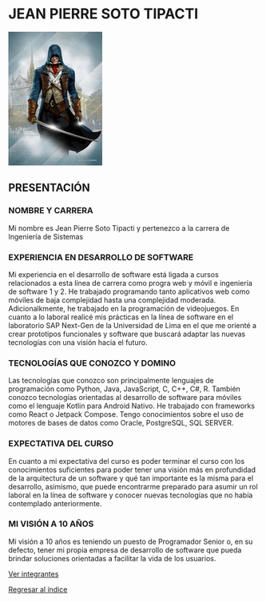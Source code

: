 # JEAN PIERRE SOTO TIPACTI
![Jean Pierre Soto Tipacti](soto.jpg)

## PRESENTACIÓN

### NOMBRE Y CARRERA
Mi nombre es Jean Pierre Soto Tipacti y pertenezco a la carrera de Ingeniería de Sistemas

### EXPERIENCIA EN DESARROLLO DE SOFTWARE
Mi experiencia en el desarrollo de software está ligada a cursos relacionados a esta línea de carrera como progra web y móvil e ingeniería de software 1 y 2. He trabajado programando tanto aplicativos web como móviles de baja complejidad hasta una complejidad moderada. Adicionalkmente, he trabajado en la programación de videojuegos. En cuanto a lo laboral realicé mis prácticas en la línea de software en el laboratorio SAP Next-Gen de la Universidad de Lima en el que me orienté a crear prototipos funcionales y software que buscará adaptar las nuevas tecnologías con una visión hacia el futuro.

### TECNOLOGÍAS QUE CONOZCO Y DOMINO
Las tecnologías que conozco son principalmente lenguajes de programación como Python, Java, JavaScript, C, C++, C#, R. También conozco tecnologías orientadas al desarrollo de software para móviles como el lenguaje Kotlin para Android Nativo. He trabajado con frameworks como React o Jetpack Compose. Tengo conocimientos sobre el uso de motores de bases de datos como Oracle, PostgreSQL, SQL SERVER.

### EXPECTATIVA DEL CURSO
En cuanto a mi expectativa del curso es poder terminar el curso con los conocimientos suficientes para poder tener una visión más en profundidad de la arquitectura de un software y qué tan importante es la misma para el desarrollo, asimismo, que puede encontrarme preparado para asumir un rol laboral en la línea de software y conocer nuevas tecnologías que no había contemplado anteriormente.

### MI VISIÓN A 10 AÑOS
Mi visión a 10 años es teniendo un puesto de Programador Senior o, en su defecto, tener mi propia empresa de desarrollo de software que pueda brindar soluciones orientadas a facilitar la vida de los usuarios.

[Ver integrantes](../integrantes.md)

[Regresar al índice](../../README.md)
